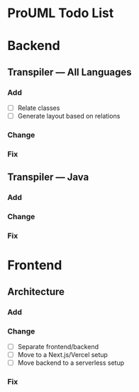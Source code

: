 # ProUML Todo List

# Backend

## Transpiler — All Languages

### Add

- [ ] Relate classes
- [ ] Generate layout based on relations

### Change

### Fix

## Transpiler — Java

### Add

### Change

### Fix

# Frontend

## Architecture

### Add

### Change

- [ ] Separate frontend/backend
- [ ] Move to a Next.js/Vercel setup
- [ ] Move backend to a serverless setup

### Fix
